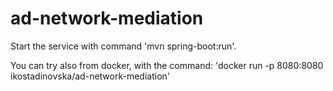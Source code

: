 # ad-network-mediation

Start the service with command 'mvn spring-boot:run'.

You can try also from docker, with the command:
'docker run -p 8080:8080 ikostadinovska/ad-network-mediation'
